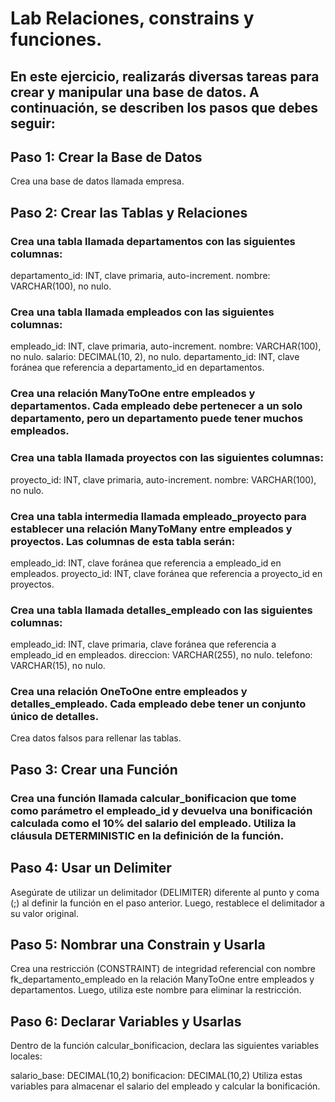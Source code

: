# Lab Relaciones, constrains y funciones.

## En este ejercicio, realizarás diversas tareas para crear y manipular una base de datos. A continuación, se describen los pasos que debes seguir:

## Paso 1: Crear la Base de Datos
Crea una base de datos llamada empresa.

## Paso 2: Crear las Tablas y Relaciones
### Crea una tabla llamada departamentos con las siguientes columnas:

departamento_id: INT, clave primaria, auto-increment.
nombre: VARCHAR(100), no nulo.

### Crea una tabla llamada empleados con las siguientes columnas:

empleado_id: INT, clave primaria, auto-increment.
nombre: VARCHAR(100), no nulo.
salario: DECIMAL(10, 2), no nulo.
departamento_id: INT, clave foránea que referencia a departamento_id en departamentos.

### Crea una relación ManyToOne entre empleados y departamentos. Cada empleado debe pertenecer a un solo departamento, pero un departamento puede tener muchos empleados.

### Crea una tabla llamada proyectos con las siguientes columnas:

proyecto_id: INT, clave primaria, auto-increment.
nombre: VARCHAR(100), no nulo.

### Crea una tabla intermedia llamada empleado_proyecto para establecer una relación ManyToMany entre empleados y proyectos. Las columnas de esta tabla serán:

empleado_id: INT, clave foránea que referencia a empleado_id en empleados.
proyecto_id: INT, clave foránea que referencia a proyecto_id en proyectos.

### Crea una tabla llamada detalles_empleado con las siguientes columnas:

empleado_id: INT, clave primaria, clave foránea que referencia a empleado_id en empleados.
direccion: VARCHAR(255), no nulo.
telefono: VARCHAR(15), no nulo.

### Crea una relación OneToOne entre empleados y detalles_empleado. Cada empleado debe tener un conjunto único de detalles.

Crea datos falsos para rellenar las tablas.

## Paso 3: Crear una Función

### Crea una función llamada calcular_bonificacion que tome como parámetro el empleado_id y devuelva una bonificación calculada como el 10% del salario del empleado. Utiliza la cláusula DETERMINISTIC en la definición de la función.

## Paso 4: Usar un Delimiter
Asegúrate de utilizar un delimitador (DELIMITER) diferente al punto y coma (;) al definir la función en el paso anterior. Luego, restablece el delimitador a su valor original.

## Paso 5: Nombrar una Constrain y Usarla
Crea una restricción (CONSTRAINT) de integridad referencial con nombre fk_departamento_empleado en la relación ManyToOne entre empleados y departamentos. Luego, utiliza este nombre para eliminar la restricción.

## Paso 6: Declarar Variables y Usarlas
Dentro de la función calcular_bonificacion, declara las siguientes variables locales:

salario_base: DECIMAL(10,2)
bonificacion: DECIMAL(10,2)
Utiliza estas variables para almacenar el salario del empleado y calcular la bonificación.